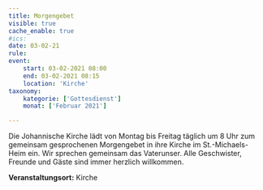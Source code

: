 ```yaml
---
title: Morgengebet
visible: true
cache_enable: true
#ics: 
date: 03-02-21
rule: 
event:
	start: 03-02-2021 08:00
	end: 03-02-2021 08:15
	location: 'Kirche'
taxonomy:
	kategorie: ['Gottesdienst']
	monat: ['Februar 2021']

---
```

Die Johannische Kirche lädt von Montag bis Freitag täglich um 8 Uhr zum gemeinsam gesprochenen Morgengebet in ihre Kirche im St.-Michaels-Heim ein. Wir sprechen gemeinsam das Vaterunser. Alle Geschwister, Freunde und Gäste sind immer herzlich willkommen.



**Veranstaltungsort:** Kirche

